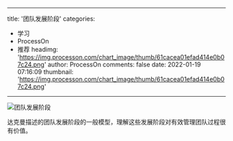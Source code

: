 
---
title: '团队发展阶段'
categories: 
 - 学习
 - ProcessOn
 - 推荐
headimg: 'https://img.processon.com/chart_image/thumb/61cacea01efad414e0b07c24.png'
author: ProcessOn
comments: false
date: 2022-01-19 07:16:09
thumbnail: 'https://img.processon.com/chart_image/thumb/61cacea01efad414e0b07c24.png'
---

<div>   
<img class="thumb" alt="团队发展阶段" src="https://img.processon.com/chart_image/thumb/61cacea01efad414e0b07c24.png" referrerpolicy="no-referrer">
<p>达克曼描述的团队发展阶段的一般模型，理解这些发展阶段对有效管理团队过程很有价值。</p>  
</div>
            